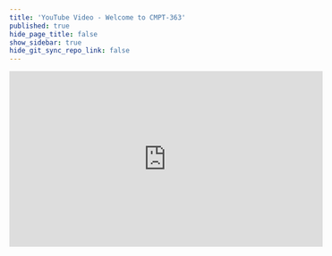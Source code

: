 ```yaml
---
title: 'YouTube Video - Welcome to CMPT-363'
published: true
hide_page_title: false
show_sidebar: true
hide_git_sync_repo_link: false
---
```


<div class="grav-youtube"><iframe width="560" height="315" src="https://www.youtube.com/embed/19z4tAjD5mI" frameborder="0" allow="accelerometer; autoplay; encrypted-media; gyroscope; picture-in-picture" allowfullscreen></iframe><div>
